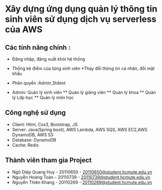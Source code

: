 # Xây dựng ứng dụng quản lý thông tin sinh viên sử dụng dịch vụ serverless của AWS
## Các tính năng chính :
* Đăng nhập, đăng xuất khỏi hệ thống
* Thống kê điểm của từng sinh viên
*Thay đổi thông tin cá nhân, đổi mật khẩu

* Phân quyền :Admin,Stdent
* Admin: Quản lý sinh viên
     ** Quản lý giảng viên
     ** Quản lý khoa
     ** Quản lý Lớp học
     ** Quản lý môn học

## Công nghệ sử dụng
* Client: Html, Css3, Bootstrap, JS
* Server: Java(Spring boot), AWS Lambda, AWS SQS, AWS EC2,AWS DynamoDB, AWS S3
* Database: DynamoDB
* Cache:  Redis

## Thành viên tham gia Project
* Ngô Diệp Quang Huy - 20110650 - 20110650@student.hcmute.edu.vn
* Nguyễn Hoàng Toàn - 20110739 - 20110739@student.hcmute.edu.vn
* Nguyễn Thiên Khang - 20110269 - 20110269@student.hcmute.edu.vn

